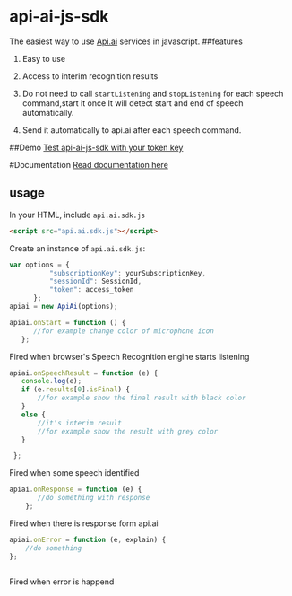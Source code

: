 # api-ai-js-sdk
The easiest way to use [Api.ai](https://api.ai/) services in javascript.
##features
1. Easy to use

2. Access to interim recognition results

3. Do not need to call `startListening` and `stopListening` for each speech command,start it once It will detect start and end of speech automatically.

4. Send it automatically to api.ai after each speech command.


##Demo
[Test api-ai-js-sdk with your token key](https://kazemihabib.github.io/api-ai-js-sdk/)

#Documentation
 [Read documentation here](https://github.com/kazemihabib/api-ai-js-sdk/blob/master/docs/README.md)
## usage
In your HTML, include `api.ai.sdk.js`
```html
<script src="api.ai.sdk.js"></script>
```


Create an instance of `api.ai.sdk.js`:
```javascript
var options = {
          "subscriptionKey": yourSubscriptionKey,
          "sessionId": SessionId,
          "token": access_token
      };
apiai = new ApiAi(options);
```


 
 ```javascript
apiai.onStart = function () {
       //for example change color of microphone icon
    };
  ```
  Fired when browser's Speech Recognition engine starts listening
  
 ```javascript   
apiai.onSpeechResult = function (e) {
    console.log(e);
    if (e.results[0].isFinal) {
        //for example show the final result with black color
    }
    else {
        //it's interim result 
        //for example show the result with grey color
    }

  };
 ```
 
Fired when some speech identified
```javascript
apiai.onResponse = function (e) {
       //do something with response
    };
 ```
 Fired when there is response form api.ai

 
```javascript
apiai.onError = function (e, explain) {
    //do something
};
    
```
 Fired when error is happend

